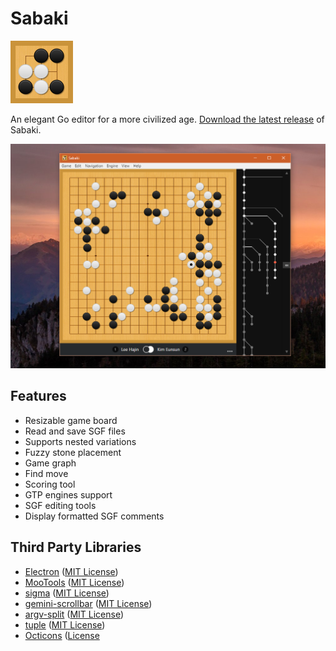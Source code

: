 # Sabaki

<img src="logo.png" width="100" height="100">

An elegant Go editor for a more civilized age. [Download the latest release](https://github.com/yishn/Sabaki/releases) of Sabaki.

![Screenshot](screenshot.png)

## Features

- Resizable game board
- Read and save SGF files
- Supports nested variations
- Fuzzy stone placement
- Game graph
- Find move
- Scoring tool
- GTP engines support
- SGF editing tools
- Display formatted SGF comments

## Third Party Libraries

* [Electron](http://electron.atom.io/)
  ([MIT License](https://github.com/atom/electron/blob/master/LICENSE))
* [MooTools](http://mootools.net/)
  ([MIT License](https://github.com/mootools/mootools-core/blob/master/Source/license.txt))
* [sigma](http://sigmajs.org/)
  ([MIT License](https://github.com/jacomyal/sigma.js/blob/master/LICENSE.txt))
* [gemini-scrollbar](http://noeldelgado.github.io/gemini-scrollbar/)
  ([MIT License](https://github.com/noeldelgado/gemini-scrollbar/blob/master/LICENSE))
* [argv-split](https://github.com/kaelzhang/node-argv-split)
  ([MIT License](https://github.com/kaelzhang/node-argv-split/blob/master/LICENSE-MIT))
* [tuple](https://github.com/Wolfy87/tuple)
  ([MIT License](https://github.com/Wolfy87/tuple#license-mit))
* [Octicons](https://octicons.github.com/)
  ([License](https://github.com/github/octicons/blob/master/LICENSE.txt)

